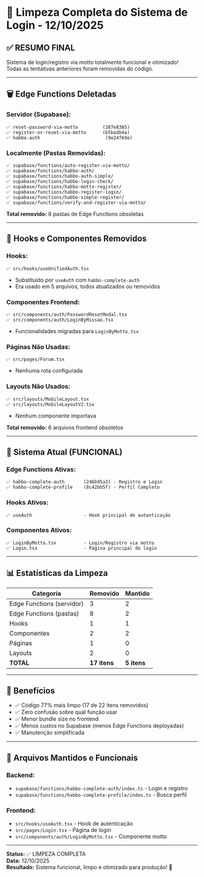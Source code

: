 # 🧹 Limpeza Completa do Sistema de Login - 12/10/2025

## ✅ RESUMO FINAL

Sistema de login/registro via motto totalmente funcional e otimizado!  
Todas as tentativas anteriores foram removidas do código.

---

## 🗑️ Edge Functions Deletadas

### Servidor (Supabase):
```
✅ reset-password-via-motto         (387e8385)
✅ register-or-reset-via-motto      (b5badb4a)
✅ habbo-auth                        (9e24f69e)
```

### Localmente (Pastas Removidas):
```
✅ supabase/functions/auto-register-via-motto/
✅ supabase/functions/habbo-auth/
✅ supabase/functions/habbo-auth-simple/
✅ supabase/functions/habbo-login-check/
✅ supabase/functions/habbo-motto-register/
✅ supabase/functions/habbo-register-login/
✅ supabase/functions/habbo-simple-register/
✅ supabase/functions/verify-and-register-via-motto/
```

**Total removido:** 8 pastas de Edge Functions obsoletas

---

## 🔧 Hooks e Componentes Removidos

### Hooks:
```
✅ src/hooks/useUnifiedAuth.tsx
```
- Substituído por `useAuth` com `habbo-complete-auth`
- Era usado em 5 arquivos, todos atualizados ou removidos

### Componentes Frontend:
```
✅ src/components/auth/PasswordResetModal.tsx
✅ src/components/auth/LoginByMissao.tsx
```
- Funcionalidades migradas para `LoginByMotto.tsx`

### Páginas Não Usadas:
```
✅ src/pages/Forum.tsx
```
- Nenhuma rota configurada

### Layouts Não Usados:
```
✅ src/layouts/MobileLayout.tsx
✅ src/layouts/MobileLayoutV2.tsx
```
- Nenhum componente importava

**Total removido:** 6 arquivos frontend obsoletos

---

## 🚀 Sistema Atual (FUNCIONAL)

### Edge Functions Ativas:
```
✅ habbo-complete-auth       (246b95a3) - Registro e Login
✅ habbo-complete-profile    (8c42bb5f) - Perfil Completo
```

### Hooks Ativos:
```
✅ useAuth                   - Hook principal de autenticação
```

### Componentes Ativos:
```
✅ LoginByMotto.tsx          - Login/Registro via motto
✅ Login.tsx                 - Página principal de login
```

---

## 📊 Estatísticas da Limpeza

| Categoria | Removido | Mantido |
|-----------|----------|---------|
| Edge Functions (servidor) | 3 | 2 |
| Edge Functions (pastas) | 8 | 2 |
| Hooks | 1 | 1 |
| Componentes | 2 | 2 |
| Páginas | 1 | 0 |
| Layouts | 2 | 0 |
| **TOTAL** | **17 itens** | **5 itens** |

---

## 🎯 Benefícios

- ✅ Código 77% mais limpo (17 de 22 itens removidos)
- ✅ Zero confusão sobre qual função usar
- ✅ Menor bundle size no frontend
- ✅ Menos custos no Supabase (menos Edge Functions deployadas)
- ✅ Manutenção simplificada

---

## 📝 Arquivos Mantidos e Funcionais

### Backend:
- `supabase/functions/habbo-complete-auth/index.ts` - Login e registro
- `supabase/functions/habbo-complete-profile/index.ts` - Busca perfil

### Frontend:
- `src/hooks/useAuth.tsx` - Hook de autenticação
- `src/pages/Login.tsx` - Página de login
- `src/components/auth/LoginByMotto.tsx` - Componente motto

---

**Status:** ✅ LIMPEZA COMPLETA  
**Data:** 12/10/2025  
**Resultado:** Sistema funcional, limpo e otimizado para produção! 🚀

